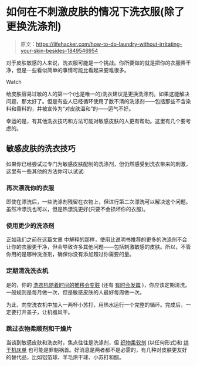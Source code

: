 # 如何在不刺激皮肤的情况下洗衣服(除了更换洗涤剂)

> 原文：<https://lifehacker.com/how-to-do-laundry-without-irritating-your-skin-besides-1849546954>

对于皮肤敏感的人来说，洗衣服可能是一个挑战。你所要做的就是把你的衣服弄干净，但是一些看似简单的事情可能比看起来要难很多。

Watch

给皮肤容易过敏的人的第一个(也是唯一的)洗衣建议是更换洗涤剂。如果这能解决问题，那太好了。但是有些人已经循环使用了数不清的洗涤剂——包括那些不含染料和香料的，并被宣传为“对皮肤温和”的——运气不好。

幸运的是，有其他洗衣技巧和方法可能对敏感皮肤的人更有帮助。这里有几个要考虑的。

## 敏感皮肤的洗衣技巧

如果你已经尝试过专门为敏感皮肤配制的洗涤剂，但仍然感受到洗衣带来的刺激，这里有一些其他的方法你可以试试:

### 再次漂洗你的衣服

即使在漂洗后，一些洗涤剂残留在衣物上，但进行第二次漂洗可以解决这个问题。虽然冷漂洗也可以，但是热漂洗更好(只要不会损坏你的衣服)。

### 使用更少的洗涤剂

正如我们之前在这篇文章 中解释的那样，使用比说明书推荐的更多的洗涤剂不会让你的衣服更干净，但会导致许多其他问题——包括刺激敏感的皮肤。所以，不管你用的是哪种洗涤剂，确保你没有添加超过你需要的量。

### 定期清洗洗衣机

是的，你的 [洗衣机随着时间的推移会变脏](https://lifehacker.com/12-neglected-household-items-you-should-clean-more-ofte-1846588570/slides/4) (还有 [有时会发霉](https://lifehacker.com/how-to-kill-mold-in-your-washing-machine-1848972468) )，你应该定期清洗。一般规则是每月做一次，但是敏感皮肤的人最好每周做一次。

为此，向空洗衣机中加入一两杯小苏打，用热水运行一个完整的循环。完成后，一定要打开盖子，让机器风干。

### 跳过衣物柔顺剂和干燥片

当谈到敏感皮肤和洗衣时，焦点往往是洗涤剂，但 [织物柔软剂](https://lifehacker.com/fabric-softener-is-bullshit-1848628137) (以任何形式)和 [烘干机床单](https://lifehacker.com/dryer-sheets-suck-use-these-alternatives-instead-1847777116) 也可能是罪魁祸首。好消息是两者都不是必需的，有几种对皮肤更友好的替代品，比如铝箔球、羊毛烘干球、小苏打和醋。
